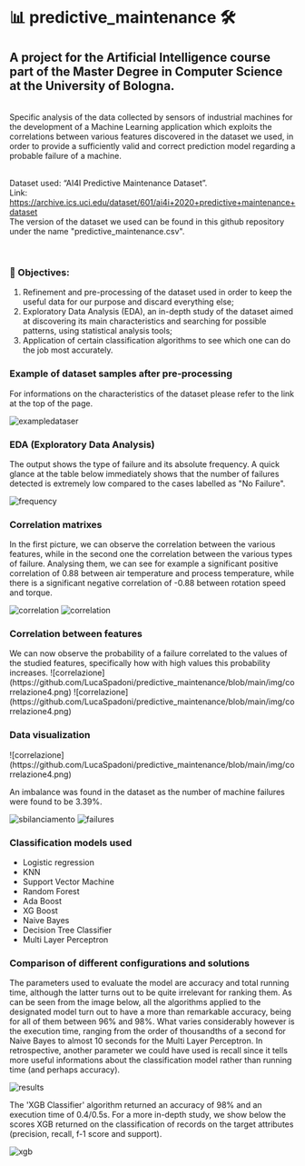 # 📊 predictive_maintenance 🛠️
<h2>A project for the Artificial Intelligence course part of the Master Degree in Computer Science at the University of Bologna.</h2>
<br>Specific analysis of the data collected by sensors of industrial machines for the development of a Machine Learning application which exploits the correlations between various features discovered in the dataset we used, in order to provide a sufficiently valid and correct prediction model regarding a probable failure of a machine.

<br>Dataset used: “AI4I Predictive Maintenance Dataset”.
<br>Link: https://archive.ics.uci.edu/dataset/601/ai4i+2020+predictive+maintenance+dataset
<br>The version of the dataset we used can be found in this github repository under the name "predictive_maintenance.csv".

<br><h3>🎯 Objectives:</h3>
1. Refinement and pre-processing of the dataset used in order to keep the useful data for our purpose and discard everything else;
2. Exploratory Data Analysis (EDA), an in-depth study of the dataset aimed at discovering its main characteristics and searching for possible patterns, using statistical analysis tools;
3. Application of certain classification algorithms to see which one can do the job most accurately.

<h3>Example of dataset samples after pre-processing </h3>
For informations on the characteristics of the dataset please refer to the link at the top of the page.

![exampledataser](https://github.com/michele-abruzzese/predictive_maintenance/blob/main/img/esempio%20dataset.png)

<h3>EDA (Exploratory Data Analysis)</h3>
The output shows the type of failure and its absolute frequency. A quick glance at the table below immediately shows that the number of failures detected is extremely low compared to the cases labelled as "No Failure".

![frequency](https://github.com/michele-abruzzese/predictive_maintenance/blob/main/img/frequenza.png)

<h3>Correlation matrixes </h3>
In the first picture, we can observe the correlation between the various features, while in the second one the correlation between the various types of failure. Analysing them, we can see for example a significant positive correlation of 0.88 between air temperature and process temperature, while there is a significant negative correlation of -0.88 between rotation speed and torque.

![correlation](https://github.com/michele-abruzzese/predictive_maintenance/blob/main/img/correlazione1.png)
![correlation](https://github.com/michele-abruzzese/predictive_maintenance/blob/main/img/correlazione2.png)

<h3>Correlation between features</h3>
We can now observe the probability of a failure correlated to the values of the studied features, specifically how with high values this probability increases.
![correlazione](https://github.com/LucaSpadoni/predictive_maintenance/blob/main/img/correlazione4.png)
![correlazione](https://github.com/LucaSpadoni/predictive_maintenance/blob/main/img/correlazione4.png)

<h3>Data visualization </h3>
![correlazione](https://github.com/LucaSpadoni/predictive_maintenance/blob/main/img/correlazione4.png)

An imbalance was found in the dataset as the number of machine failures were found to be 3.39%.

![sbilanciamento](https://github.com/michele-abruzzese/predictive_maintenance/blob/main/img/sbilanciamento.png)
![failures](https://github.com/LucaSpadoni/predictive_maintenance/blob/main/img/fallimenti.png)

<h3>Classification models used</h3>

- Logistic regression
- KNN
- Support Vector Machine
- Random Forest
- Ada Boost
- XG Boost
- Naive Bayes
- Decision Tree Classifier
- Multi Layer Perceptron

<h3>Comparison of different configurations and solutions</h3>
The parameters used to evaluate the model are accuracy and total running time, although the latter turns out to be quite irrelevant for ranking them. As can be seen from the image below, all the algorithms applied to the designated model turn out to have a more than remarkable accuracy, being for all of them between 96% and 98%. What varies considerably however is the execution time, ranging from the order of thousandths of a second for Naive Bayes to almost 10 seconds for the Multi Layer Perceptron. In retrospective, another parameter we could have used is recall since it tells more useful informations about the classification model rather than running time (and perhaps accuracy).

![results](https://github.com/michele-abruzzese/predictive_maintenance/blob/main/img/results.png)

The 'XGB Classifier' algorithm returned an accuracy of 98% and an execution time of 0.4/0.5s. For a more in-depth study, we show below the scores XGB returned on the classification of records on the target attributes (precision, recall, f-1 score and support).

![xgb](https://github.com/michele-abruzzese/predictive_maintenance/blob/main/img/xgb.png)
